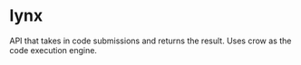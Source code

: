 # lynx
API that takes in code submissions and returns the result. Uses crow as the code execution engine.

